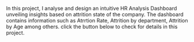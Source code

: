 In this project, I analyse and design an intuitive HR Analysis Dashboard unveiling insights based on attrition state of the company. The dashboard contains information such as Atrrtion Rate, Attrition by department, Attrition by Age among others. click the button below to check for details in this project.
